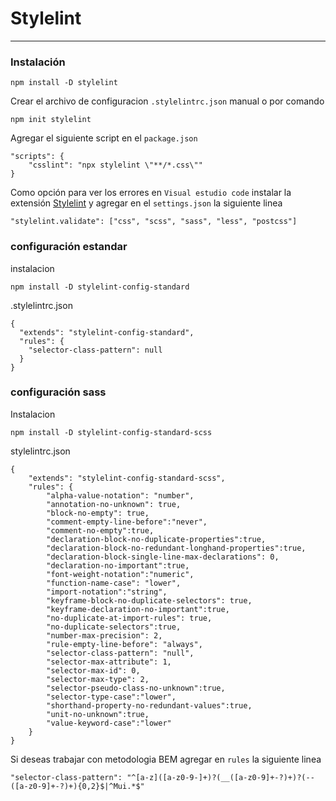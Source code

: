 # Stylelint
---

### Instalación
```
npm install -D stylelint
```

Crear el archivo de configuracion ```.stylelintrc.json``` manual o por comando
```
npm init stylelint
```
Agregar el siguiente script en el ```package.json```
```
"scripts": {
    "csslint": "npx stylelint \"**/*.css\""
}
```

Como opción para ver los errores en ```Visual estudio code``` instalar la extensión <a href="https://marketplace.visualstudio.com/items?itemName=stylelint.vscode-stylelint" target="_blank">Stylelint</a> y agregar en el ```settings.json``` la siguiente linea
``` 
"stylelint.validate": ["css", "scss", "sass", "less", "postcss"]
```

### configuración estandar
instalacion
```
npm install -D stylelint-config-standard
```
.stylelintrc.json
```
{
  "extends": "stylelint-config-standard",
  "rules": {
    "selector-class-pattern": null
  }
}
```

### configuración sass
Instalacion
```
npm install -D stylelint-config-standard-scss
```

stylelintrc.json
```
{
    "extends": "stylelint-config-standard-scss",
    "rules": {
        "alpha-value-notation": "number",
        "annotation-no-unknown": true,
        "block-no-empty": true,
        "comment-empty-line-before":"never",
        "comment-no-empty":true,
        "declaration-block-no-duplicate-properties":true,
        "declaration-block-no-redundant-longhand-properties":true,
        "declaration-block-single-line-max-declarations": 0,
        "declaration-no-important":true,
        "font-weight-notation":"numeric",
        "function-name-case": "lower",
        "import-notation":"string",
        "keyframe-block-no-duplicate-selectors": true,
        "keyframe-declaration-no-important":true,
        "no-duplicate-at-import-rules": true,
        "no-duplicate-selectors":true,
        "number-max-precision": 2,
        "rule-empty-line-before": "always",
        "selector-class-pattern": "null",
        "selector-max-attribute": 1,
        "selector-max-id": 0,
        "selector-max-type": 2,
        "selector-pseudo-class-no-unknown":true,
        "selector-type-case":"lower",
        "shorthand-property-no-redundant-values":true,
        "unit-no-unknown":true,
        "value-keyword-case":"lower"
    }
}
```

Si deseas trabajar con metodologia BEM agregar en ```rules``` la siguiente linea
```
"selector-class-pattern": "^[a-z]([a-z0-9-]+)?(__([a-z0-9]+-?)+)?(--([a-z0-9]+-?)+){0,2}$|^Mui.*$"

```